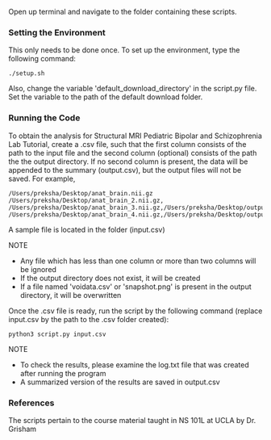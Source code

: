 Open up terminal and navigate to the folder containing these scripts.

### Setting the Environment

This only needs to be done once.
To set up the environment, type the following command:
```
./setup.sh
```
Also, change the variable 'default_download_directory' in the script.py file. Set the variable to the path of the default download folder.

### Running the Code

To obtain the analysis for Structural MRI Pediatric Bipolar and Schizophrenia Lab Tutorial, create a .csv file, such that the first column consists of the path to the input file and the second column (optional) consists of the path the the output directory. If no second column is present, the data will be appended to the summary (output.csv), but the output files will not be saved. For example,
```
/Users/preksha/Desktop/anat_brain.nii.gz
/Users/preksha/Desktop/anat_brain_2.nii.gz,
/Users/preksha/Desktop/anat_brain_3.nii.gz,/Users/preksha/Desktop/output/anat_brain_3
/Users/preksha/Desktop/anat_brain_4.nii.gz,/Users/preksha/Desktop/output/anat_brain_4
```
A sample file is located in the folder (input.csv)

NOTE
- Any file which has less than one column or more than two columns will be ignored
- If the output directory does not exist, it will be created
- If a file named 'voidata.csv' or 'snapshot.png' is present in the output directory, it will be overwritten

Once the .csv file is ready, run the script by the following command (replace input.csv by the path to the .csv folder created):
```
python3 script.py input.csv
```

NOTE
- To check the results, please examine the log.txt file that was created after running the program
- A summarized version of the results are saved in output.csv

### References
The scripts pertain to the course material taught in NS 101L at UCLA by Dr. Grisham
